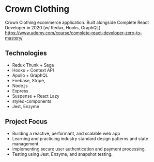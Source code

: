 # Crown Clothing

Crown Clothing ecommerce application. Built alongside Complete React Developer in 2020 (w/ Redux, Hooks, GraphQL)
https://www.udemy.com/course/complete-react-developer-zero-to-mastery/

## Technologies
- Redux Thunk + Saga
- Hooks + Context API
- Apollo + GraphQL
- Firebase, Stripe, 
- Node.js
- Express
- Suspense + React Lazy
- styled-components
- Jest, Enzyme

## Project Focus
- Building a reactive, performant, and scalable web app
- Learning and practicing industry standard design patterns and state management. 
- Implementing secure user authentication and payment processing.
- Testing using Jest, Enzyme, and snapshot testing.
